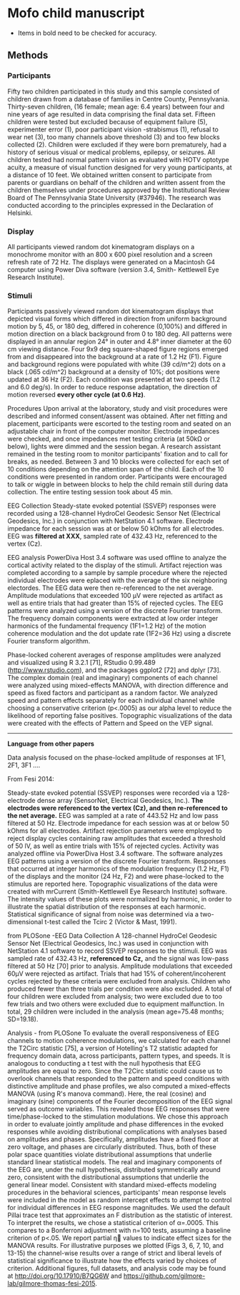 
# Mofo child manuscript  

- Items in bold need to be checked for accuracy.

## Methods

### Participants

Fifty two children participated in this study and this sample consisted of children drawn from a database of families in Centre County, Pennsylvania. Thirty-seven children, (16 female; mean age: 6.4 years) between four and nine years of age resulted in data comprising the final data set. Fifteen children were tested but excluded because of equipment failure (5), experimenter error (1), poor participant vision -strabismus (1), refusal to wear net (3), too many channels above threshold (3) and too few blocks collected (2). Children were excluded if they were born prematurely, had a history of serious visual or medical problems, epilepsy, or seizures. All children tested had normal pattern vision as evaluated with HOTV optotype acuity, a measure of visual function designed for very young participants, at a distance of 10 feet. We obtained written consent to participate from parents or guardians on behalf of the children and written assent from the children themselves under procedures approved by the Institutional Review Board of The Pennsylvania State University (#37946). The research was conducted according to the principles expressed in the Declaration of Helsinki.


### Display

All participants viewed random dot kinematogram displays on a monochrome monitor with an 800 x 600 pixel resolution and a screen refresh rate of 72 Hz. The displays were generated on a Macintosh G4 computer using Power Diva software (version 3.4, Smith- Kettlewell Eye Research Institute).

### Stimuli

Participants passively viewed random dot kinematogram displays that depicted visual forms which differed in direction from uniform background motion by 5, 45, or 180 deg, differed in coherence (0,100%) and differed in motion direction on a black background from 0 to 180 deg. All patterns were displayed in an annular region 24° in outer and 4.8° inner diameter at the 60 cm viewing distance. Four 9x9 deg square-shaped figure regions emerged from and disappeared into the background at a rate of 1.2 Hz (F1). Figure and background regions were populated with white (39 cd/m^2) dots on a black (.065 cd/m^2) background at a density of 10%; dot positions were updated at 36 Hz (F2). Each condition was presented at two speeds (1.2 and 6.0 deg/s). In order to reduce response adaptation, the direction of motion reversed **every other cycle (at 0.6 Hz)**.

Procedures
Upon arrival at the laboratory, study and visit procedures were described and informed consent/assent was obtained. After net fitting and placement, participants were escorted to the testing room and seated on an adjustable chair in front of the computer monitor. Electrode impedances were checked, and once impedances met testing criteria (at 50kΩ or below), lights were dimmed and the session began. A research assistant remained in the testing room to monitor participants' fixation and to call for breaks, as needed. Between 3 and 10 blocks were collected for each set of 10 conditions depending on the attention span of the child. Each of the 10 conditions were presented in random order. Participants were encouraged to talk or wiggle in between blocks to help the child remain still during data collection. The entire testing session took about 45 min.


EEG Collection
Steady-state evoked potential (SSVEP) responses were recorded using a 128-channel HydroCel Geodesic Sensor Net (Electrical Geodesics, Inc.) in conjunction with NetStation 4.1 software. Electrode impedance for each session was at or below 50 kOhms for all electrodes. EEG was **filtered at XXX**, sampled rate of 432.43 Hz, referenced to the vertex (Cz). 

EEG analysis
PowerDiva Host 3.4 software was used offline to analyze the cortical activity related to the display of the stimuli. Artifact rejection was completed according to a sample by sample procedure where the rejected individual electrodes were eplaced with the average of the six neighboring electordes. The EEG data were then re-referenced to the net average. Amplitude modulations that exceeded 100 µV were rejected as artifact as well as entire trials that had greater than 15% of rejected cycles. The EEG patterns were analyzed using a version of the discrete Fourier transform. The frequency domain components were extracted at low order integer harmonics of the fundamental frequency (1F1=1.2 Hz) of the motion coherence modulation and the dot update rate (1F2=36 Hz) using a discrete Fourier transform algorithm. 

Phase-locked coherent averages of response amplitudes were analyzed and visualized using R 3.2.1 [71], RStudio 0.99.489 (http://www.rstudio.com), and the packages ggplot2 [72] and dplyr [73]. The complex domain (real and imaginary) components of each channel were analyzed using mixed-effects MANOVA, with direction difference and speed as fixed factors and participant as a random factor. We analyzed speed and pattern effects separately for each individual channel while choosing a conservative criterion (p<.0005) as our alpha level to reduce the likelihood of reporting false positives. Topographic visualizations of the data were created with the effects of Pattern and Speed on the VEP signal.




____________________________
**Language from other papers**



Data analysis focused on the phase-locked amplitude of responses at 1F1, 2F1, 3F1 ....

From Fesi 2014:

Steady-state evoked potential (SSVEP) responses were recorded via a 128-electrode dense array (SensorNet, Electrical Geodesics,
Inc.). **The electrodes were referenced to the vertex (Cz), and then re-referenced to the net average.** EEG was sampled at a rate of
443.52 Hz and low pass filtered at 50 Hz. Electrode impedance for each session was at or below 50 kOhms for all electrodes. Artifact
rejection parameters were employed to reject display cycles containing raw amplitudes that exceeded a threshold of 50 lV, as well as entire trials with 15% of rejected cycles. Activity was analyzed offline via PowerDiva Host 3.4 software. The software analyzes EEG patterns using a version of the discrete Fourier transform. Responses that occurred at integer harmonics of the modulation frequency (1.2 Hz, F1) of the displays and the monitor (24 Hz, F2) and were phase-locked to the stimulus are reported here. Topographic visualizations of the data were created with mrCurrent (Smith-Kettlewell Eye Research Institute) software. The intensity values of these plots were normalized by harmonic, in order to illustrate the spatial distribution of the responses at each harmonic. Statistical significance of signal from noise was determined via a two-dimensional t-test called the Tcirc 2 (Victor & Mast, 1991).

from PLOSone -EEG Data Collection
A 128-channel HydroCel Geodesic Sensor Net (Electrical Geodesics, Inc.) was used in conjunction with NetStation 4.1 software to record SSVEP responses to the stimuli. EEG was sampled rate of 432.43 Hz, **referenced to Cz,** and the signal was low-pass filtered at 50 Hz [70] prior to analysis. Amplitude modulations that exceeded 60µV were rejected as artifact. Trials that had 15% of coherent/incoherent cycles rejected by these criteria were excluded from analysis. Children who produced fewer than three trials per condition were also excluded. A total of four children were excluded from analysis; two were excluded due to too few trials and two others were excluded due to equipment malfunction. In total, 29 children were included in the analysis (mean age=75.48 months; SD=19.18).

Analysis - from PLOSone
  To evaluate the overall responsiveness of EEG channels to motion coherence modulations, we calculated for each channel the T2Circ statistic [75], a version of Hotelling's T2 statistic adapted for frequency domain data, across participants, pattern types, and speeds. It is analogous to conducting a t test with the null hypothesis that EEG amplitudes are equal to zero. Since the T2Circ statistic could cause us to overlook channels that responded to the pattern and speed conditions with distinctive amplitude and phase profiles, we also computed a mixed-effects MANOVA (using R's manova command). Here, the real (cosine) and imaginary (sine) components of the Fourier decomposition of the EEG signal served as outcome variables. This revealed those EEG responses that were time/phase-locked to the stimulation modulations. We chose this approach in order to evaluate jointly amplitude and phase differences in the evoked responses while avoiding distributional complications with analyses based on amplitudes and phases. Specifically, amplitudes have a fixed floor at zero voltage, and phases are circularly distributed. Thus, both of these polar space quantities violate distributional assumptions that underlie standard linear statistical models. The real and imaginary components of the EEG are, under the null hypothesis, distributed symmetrically around zero, consistent with the distributional assumptions that underlie the general linear model.
 Consistent with standard mixed-effects modeling procedures in the behavioral sciences, participants' mean response levels were included in the model as random intercept effects to attempt to control for individual differences in EEG response magnitudes. We used the default Pillai trace test that approximates an F distribution as the statistic of interest. To interpret the results, we chose a statistical criterion of α=.0005. This compares to a Bonferroni adjustment with n=100 tests, assuming a baseline criterion of p<.05. We report partial η values to indicate effect sizes for the MANOVA results.  For illustrative purposes we plotted (Figs 3, 6, 7, 10, and 13-15) the channel-wise results over a range of strict and liberal levels of statistical significance to illustrate how the effects varied by choices of criterion. Additional figures, full datasets, and analysis code may be found at http://doi.org/10.17910/B7QG6W and https://github.com/gilmore-lab/gilmore-thomas-fesi-2015.
